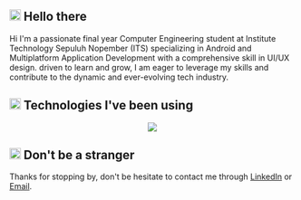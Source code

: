 <h2><img src="https://user-images.githubusercontent.com/1303154/88677602-1635ba80-d120-11ea-84d8-d263ba5fc3c0.gif" width="20px" alt="hi"> Hello there</h2>
Hi I'm a passionate final year Computer Engineering student at Institute Technology Sepuluh Nopember (ITS) specializing in Android and Multiplatform Application Development with a comprehensive skill in UI/UX design. driven to learn and grow, I am eager to leverage my skills and contribute to the dynamic and ever-evolving tech industry.

<h2><img src="https://user-images.githubusercontent.com/74038190/216122041-518ac897-8d92-4c6b-9b3f-ca01dcaf38ee.png" width="20px" alt="hi"> Technologies I've been using</h2>
<p align="center">
  <a href="https://skillicons.dev">
    <img src="https://skillicons.dev/icons?i=kotlin,androidstudio,dart,flutter,html,css,tailwind,js,nodejs,express,firebase,py,tensorflow,c,cpp,figma,notion" />
  </a>
</p>

<h2><img src="https://user-images.githubusercontent.com/74038190/216120981-b9507c36-0e04-4469-8e27-c99271b45ba5.png" width="20px" alt="hi"> Don't be a stranger</h2>
Thanks for stopping by, don't be hesitate to contact me through <a href="https://www.linkedin.com/in/krisna-erlangga">LinkedIn</a> or <a href="mailto:krisnaerlangga08@gmail.com">Email</a>.
